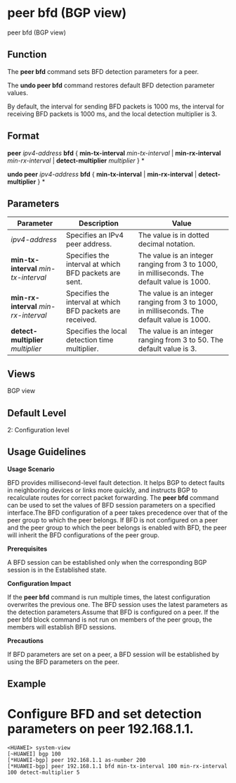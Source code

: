 peer bfd (BGP view)
===================

peer bfd (BGP view)

Function
--------



The **peer bfd** command sets BFD detection parameters for a peer.

The **undo peer bfd** command restores default BFD detection parameter values.



By default, the interval for sending BFD packets is 1000 ms, the interval for receiving BFD packets is 1000 ms, and the local detection multiplier is 3.


Format
------

**peer** *ipv4-address* **bfd** { **min-tx-interval** *min-tx-interval* | **min-rx-interval** *min-rx-interval* | **detect-multiplier** *multiplier* } \*

**undo peer** *ipv4-address* **bfd** { **min-tx-interval** | **min-rx-interval** | **detect-multiplier** } \*


Parameters
----------

| Parameter | Description | Value |
| --- | --- | --- |
| *ipv4-address* | Specifies an IPv4 peer address. | The value is in dotted decimal notation. |
| **min-tx-interval** *min-tx-interval* | Specifies the interval at which BFD packets are sent. | The value is an integer ranging from 3 to 1000, in milliseconds. The default value is 1000. |
| **min-rx-interval** *min-rx-interval* | Specifies the interval at which BFD packets are received. | The value is an integer ranging from 3 to 1000, in milliseconds. The default value is 1000. |
| **detect-multiplier** *multiplier* | Specifies the local detection time multiplier. | The value is an integer ranging from 3 to 50. The default value is 3. |



Views
-----

BGP view


Default Level
-------------

2: Configuration level


Usage Guidelines
----------------

**Usage Scenario**

BFD provides millisecond-level fault detection. It helps BGP to detect faults in neighboring devices or links more quickly, and instructs BGP to recalculate routes for correct packet forwarding. The **peer bfd** command can be used to set the values of BFD session parameters on a specified interface.The BFD configuration of a peer takes precedence over that of the peer group to which the peer belongs. If BFD is not configured on a peer and the peer group to which the peer belongs is enabled with BFD, the peer will inherit the BFD configurations of the peer group.

**Prerequisites**

A BFD session can be established only when the corresponding BGP session is in the Established state.

**Configuration Impact**



If the **peer bfd** command is run multiple times, the latest configuration overwrites the previous one. The BFD session uses the latest parameters as the detection parameters.Assume that BFD is configured on a peer. If the peer bfd block command is not run on members of the peer group, the members will establish BFD sessions.



**Precautions**



If BFD parameters are set on a peer, a BFD session will be established by using the BFD parameters on the peer.




Example
-------

# Configure BFD and set detection parameters on peer 192.168.1.1.
```
<HUAWEI> system-view
[~HUAWEI] bgp 100
[*HUAWEI-bgp] peer 192.168.1.1 as-number 200
[*HUAWEI-bgp] peer 192.168.1.1 bfd min-tx-interval 100 min-rx-interval 100 detect-multiplier 5

```